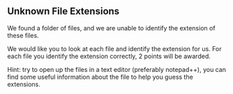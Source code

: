 Unknown File Extensions
-------
We found a folder of files, and we are unable to identify the extension of these files.

We would like you to look at each file and identify the extension for us. For each file you identify the extension correctly, 2 points will be awarded.

Hint: try to open up the files in a text editor (preferably notepad++), you can find some useful information about the file to help you guess the extensions.